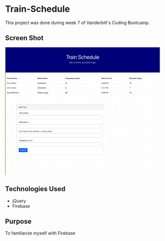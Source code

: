 # Train-Schedule
This project was done during week 7 of Vanderbilt's Coding Bootcamp.  

## Screen Shot
![Screen shot](screenshot.jpg)

## Technologies Used
- jQuery
- Firebase

## Purpose 
To familiarize myself with Firebase


